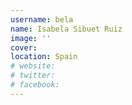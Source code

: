 ```yaml
---
username: bela
name: Isabela Sibuet Ruiz
image: ''
cover:
location: Spain
# website: 
# twitter: 
# facebook: 
---
```

